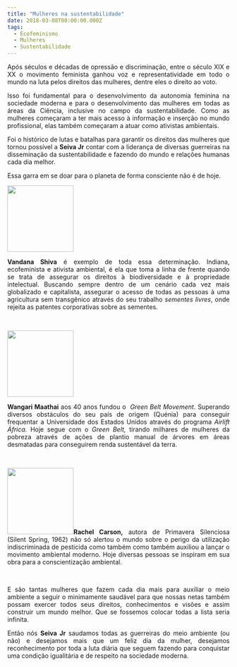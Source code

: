```yaml
---
title: "Mulheres na sustentabilidade"
date: 2018-03-08T00:00:00.000Z
tags:
  - Ecofeminismo
  - Mulheres
  - Sustentabilidade
---
```


<p style="text-align: justify;">Após séculos e décadas de opressão e discriminação, entre o século XIX e XX o movimento feminista ganhou voz e representatividade em todo o mundo na luta pelos direitos das mulheres, dentre eles o direito ao voto.</p>
<p style="text-align: justify;">Isso foi fundamental para o desenvolvimento da autonomia feminina na sociedade moderna e para o desenvolvimento das mulheres em todas as áreas da Ciência, inclusive no campo da sustentabilidade. Como as mulheres começaram a ter mais acesso à informação e inserção no mundo profissional, elas também começaram a atuar como ativistas ambientais.</p>
<p style="text-align: justify;">Foi o histórico de lutas e batalhas para garantir os direitos das mulheres que tornou possível a <strong>Seiva Jr</strong> contar com a liderança de diversas guerreiras na disseminação da sustentabilidade e fazendo do mundo e relações humanas cada dia melhor.</p>
<p style="text-align: justify;">Essa garra em se doar para o planeta de forma consciente não é de hoje.</p>
<p style="text-align: justify;"><b><img class="wp-image-578 size-thumbnail alignleft" src="http://seivajr.com/wp-content/uploads/2018/03/article_image-compressor-150x150.jpg" alt="" width="150" height="150" /></b></p>
<p style="text-align: justify;"><b>Vandana Shiva</b> é exemplo de toda essa determinação. Indiana, ecofeminista e ativista ambiental, é ela que toma a linha de frente quando se trata de assegurar os direitos à biodiversidade e à propriedade intelectual. Buscando sempre dentro de um cenário cada vez mais globalizado e capitalista, assegurar o acesso de todas as pessoas à uma agricultura sem transgênico através do seu trabalho <i>sementes livres</i>, onde rejeita as patentes corporativas sobre as sementes.</p>
&nbsp;
&nbsp;
<p style="text-align: justify;"><b><img class="wp-image-579 size-thumbnail alignleft" src="http://seivajr.com/wp-content/uploads/2018/03/PHOTO-Wangari_Maathai-c-Patrick-Wallet-e1520542438644-150x150.jpg" alt="" width="150" height="150" /></b></p>
<p style="text-align: justify;"><b>Wangari Maathai</b> aos 40 anos fundou o <i> Green Belt Movement</i>. Superando diversos obstáculos do seu país de origem (Quénia) para conseguir frequentar a Universidade dos Estados Unidos através do programa <i>Airlift África.</i> Hoje segue com o <i>Green Belt, </i>tirando milhares de mulheres da pobreza através de ações de plantio manual de árvores em áreas desmatadas para conseguirem renda sustentável da terra.</p>
&nbsp;
&nbsp;
<p style="text-align: justify;"><b><img class="wp-image-580 size-thumbnail alignleft" src="http://seivajr.com/wp-content/uploads/2018/03/rachel-carson-3-sized-150x150.jpg" alt="" width="150" height="150" />Rachel Carson,</b> autora de Primavera Silenciosa (Silent Spring, 1962) não só alertou o mundo sobre o perigo da utilização indiscriminada de pesticida como também como também auxiliou a lançar o movimento ambiental moderno. Hoje diversas pessoas se inspiram em sua obra para a conscientização ambiental.</p>
&nbsp;
&nbsp;
<p style="text-align: justify;">E são tantas mulheres que fazem cada dia mais para auxiliar o meio ambiente a seguir o minimamente saudável para que nossas netas também possam exercer todos seus direitos, conhecimentos e visões e assim construir um mundo melhor. Que se fossemos colocar todas a lista seria infinita.</p>
<p style="text-align: justify;">Então nós <strong>Seiva Jr</strong> saudamos todas as guerreiras do meio ambiente (ou não) e desejamos mais que um feliz dia da mulher, desejamos reconhecimento por toda a luta diária que seguem fazendo para conquistar uma condição igualitária e de respeito na sociedade moderna.</p>
<p style="text-align: justify;"></p>
